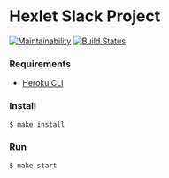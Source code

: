 # Hexlet Slack Project

[![Maintainability](https://api.codeclimate.com/v1/badges/26472fb6f753983a5816/maintainability)](https://codeclimate.com/github/dim2k2006/frontend-project-lvl4/maintainability)
[![Build Status](https://travis-ci.org/dim2k2006/frontend-project-lvl4.svg?branch=master)](https://travis-ci.org/dim2k2006/frontend-project-lvl4)

### Requirements

* [Heroku CLI](https://devcenter.heroku.com/articles/heroku-cli)

### Install

```sh
$ make install
```

### Run

```sh
$ make start
```
